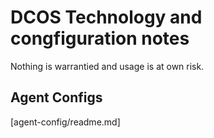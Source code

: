 # DCOS Technology and congfiguration notes

Nothing is warrantied and usage is at own risk.

## Agent Configs

[agent-config/readme.md]